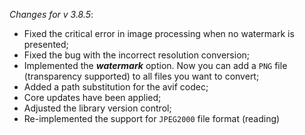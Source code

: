 _Changes for v 3.8.5_:
- Fixed the critical error in image processing when no watermark is presented;
- Fixed the bug with the incorrect resolution conversion;
- Implemented the ***watermark*** option. Now you can add a `PNG` file (transparency supported) to all files you want to convert;
- Added a path substitution for the avif codec;
- Core updates have been applied;
- Adjusted the library version control;
- Re-implemented the support for `JPEG2000` file format (reading)
